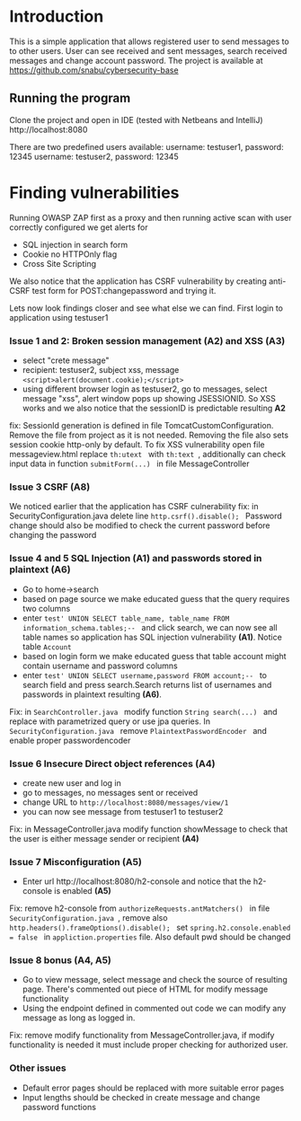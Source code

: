 # Introduction
This is a simple application that allows registered user to send messages to to other users. User can see received and sent messages, search received
messages and change account password.
The project is available at https://github.com/snabu/cybersecurity-base
## Running the program
Clone the project and open in IDE (tested with Netbeans and IntelliJ)
http://localhost:8080

There are two predefined users available:
username: testuser1, password: 12345
username: testuser2, password: 12345

# Finding vulnerabilities
Running OWASP ZAP first as a proxy and then running active scan with user correctly configured we get alerts for
* SQL injection in search form
* Cookie no HTTPOnly flag
* Cross Site Scripting

We also notice that the application has CSRF vulnerability by creating anti-CSRF test form for POST:changepassword and trying it. 

Lets now look findings closer and see what else we can find.
First login to application using testuser1

### Issue 1 and 2: Broken session management (A2) and XSS (A3)
* select "crete message" 
* recipient: testuser2, subject xss, message  `<script>alert(document.cookie);</script>` 
* using different browser login as testuser2, go to messages, select message "xss", alert window pops up showing JSESSIONID. So XSS works and we also notice
that the sessionID is predictable resulting __A2__   

fix: SessionId generation is defined in file TomcatCustomConfiguration. Remove the file from project as it is not needed. Removing the file also sets session 
cookie http-only by default. To fix XSS vulnerability open file messageview.html replace  `th:utext ` with  `th:text `, additionally can check input data in function 
 `submitForm(...) ` in file MessageController

### Issue 3 CSRF (A8)
We noticed earlier that the application has CSRF culnerability
fix: in SecurityConfiguration.java delete line   `http.csrf().disable(); ` Password change should also be modified to check the current password before changing the
password

### Issue 4 and 5 SQL Injection (A1) and passwords stored in plaintext (A6)
* Go to home->search
* based on page source we make educated guess that the query requires two columns
* enter  `test' UNION SELECT table_name, table_name FROM information_schema.tables;-- ` and click search, we can now see all table names so application
has SQL injection vulnerability __(A1)__. Notice table  `Account `
* based on login form we make educated guess that table account might contain username and password columns
* enter  `test' UNION SELECT username,password FROM account;-- ` to search field and press search.Search returns list of 
usernames and passwords in plaintext resulting __(A6)__.

Fix: in  `SearchController.java ` modify function  `String search(...) ` and replace with parametrized query or use jpa queries. In  `SecurityConfiguration.java ` 
remove  `PlaintextPasswordEncoder ` and enable proper passwordencoder

### Issue 6 Insecure Direct object references (A4)
* create new user and log in
* go to messages, no messages sent or received
* change URL to  `http://localhost:8080/messages/view/1 `
* you can now see message from testuser1 to testuser2

Fix: in MessageController.java modify function showMessage to check that the user is either message sender or recipient __(A4)__


### Issue 7 Misconfiguration (A5)
* Enter url http://localhost:8080/h2-console and notice that the h2-console is enabled __(A5)__
 
Fix: remove h2-console from  `authorizeRequests.antMatchers() ` in file  `SecurityConfiguration.java `, remove also  `http.headers().frameOptions().disable(); ` 
set  `spring.h2.console.enabled = false ` in  `appliction.properties` file. Also default pwd should be changed 

### Issue 8 bonus (A4, A5)
* Go to view message, select message and check the source of resulting page. There's commented out piece of HTML for modify message functionality
* Using the endpoint defined
in commented out code we can modify any message as long as logged in.

Fix: remove modify functionality from MessageController.java, if modify functionality is needed it must include proper checking for authorized user.

### Other issues
* Default error pages should be replaced with more suitable error pages
* Input lengths should be checked in create message and change password functions